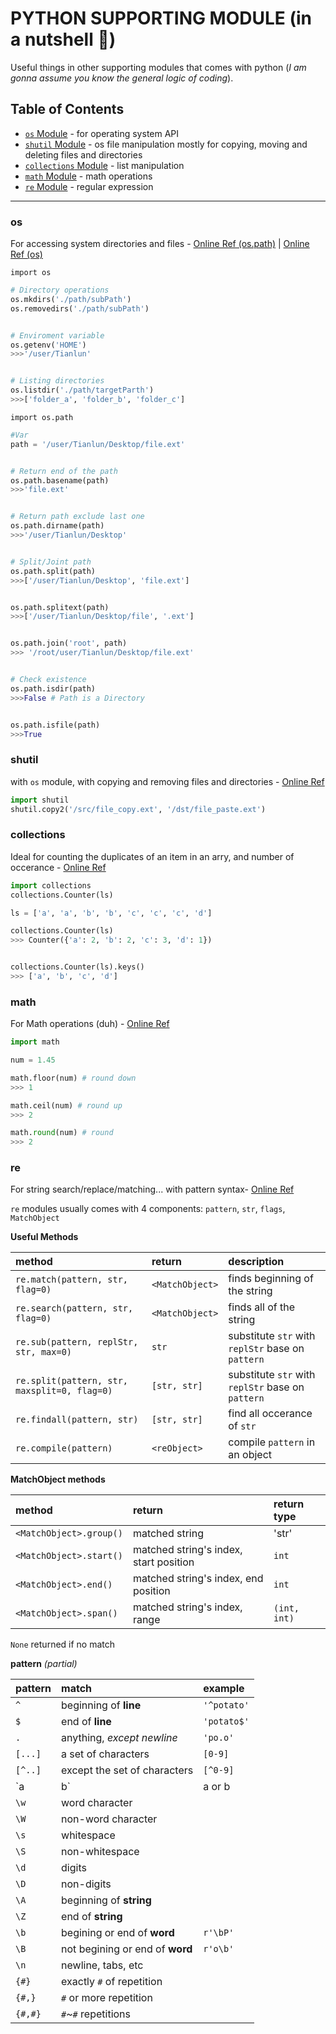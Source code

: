 # PYTHON SUPPORTING MODULE (in a nutshell :chestnut:)
Useful things in other supporting modules that comes with python (*I am gonna assume you know the general logic of coding*).

## Table of Contents
- [`os` Module](#os) - for operating system API
- [`shutil` Module](#shutil) - os file manipulation mostly for copying, moving and deleting files and directories
- [`collections` Module](#collections) - list manipulation
- [`math` Module](#math) - math operations
- [`re` Module](#re) - regular expression

---

### os
For accessing system directories and files - [Online Ref (os.path)](https://docs.python.org/2/library/os.path.html) | [Online Ref (os)](https://docs.python.org/2/library/os.html)

`import os`

```python
# Directory operations
os.mkdirs('./path/subPath')
os.removedirs('./path/subPath')


# Enviroment variable
os.getenv('HOME')
>>>'/user/Tianlun'


# Listing directories
os.listdir('./path/targetParth')
>>>['folder_a', 'folder_b', 'folder_c']

```

`import os.path`

```python
#Var
path = '/user/Tianlun/Desktop/file.ext'


# Return end of the path
os.path.basename(path)
>>>'file.ext'


# Return path exclude last one
os.path.dirname(path)
>>>'/user/Tianlun/Desktop'


# Split/Joint path
os.path.split(path)
>>>['/user/Tianlun/Desktop', 'file.ext']


os.path.splitext(path)
>>>['/user/Tianlun/Desktop/file', '.ext']


os.path.join('root', path)
>>> '/root/user/Tianlun/Desktop/file.ext'


# Check existence
os.path.isdir(path)
>>>False # Path is a Directory


os.path.isfile(path)
>>>True
```

### shutil
with `os` module, with copying and removing files and directories - [Online Ref](https://docs.python.org/2/library/shutil.html)

```python
import shutil
shutil.copy2('/src/file_copy.ext', '/dst/file_paste.ext')

```

### collections
Ideal for counting the duplicates of an item in an arry, and number of occerance - [Online Ref](https://docs.python.org/2/library/collections.html)

```python
import collections
collections.Counter(ls)
```

```python
ls = ['a', 'a', 'b', 'b', 'c', 'c', 'c', 'd']

collections.Counter(ls)
>>> Counter({'a': 2, 'b': 2, 'c': 3, 'd': 1})


collections.Counter(ls).keys()
>>> ['a', 'b', 'c', 'd']

```

### math
For Math operations (duh) - [Online Ref](https://docs.python.org/2.7/library/math.html)

```python
import math
```

```python
num = 1.45

math.floor(num) # round down
>>> 1

math.ceil(num) # round up
>>> 2

math.round(num) # round
>>> 2
```


### re
For string search/replace/matching... with pattern syntax- [Online Ref](https://docs.python.org/2.7/library/re.html)

`re` modules usually comes with 4 components: `pattern`, `str`, `flags`, `MatchObject`


**Useful Methods**

method|return|description
:---|:---|:---
`re.match(pattern, str, flag=0)`				| `<MatchObject>` 	| finds beginning of the string
`re.search(pattern, str, flag=0)` 				| `<MatchObject>` 	| finds all of the string
`re.sub(pattern, replStr, str, max=0)` 			| `str`				| substitute `str` with `replStr` base on `pattern`
`re.split(pattern, str, maxsplit=0, flag=0)` 	| `[str, str]` 		| substitute `str` with `replStr` base on `pattern`
`re.findall(pattern, str)` 	| `[str, str]` 		| find all occerance of `str`
`re.compile(pattern)` | `<reObject>` | compile `pattern` in an object


**MatchObject methods**

method|return|return type
:---|:---|:---
`<MatchObject>.group()`| matched string | 'str'
`<MatchObject>.start()`| matched string's index, start position | `int`
`<MatchObject>.end()`  | matched string's index, end position | `int`
`<MatchObject>.span()` | matched string's index, range | `(int, int)`

`None` returned if no match

**pattern** *(partial)*

pattern|match|example
:---|:---|:---
`^`		| beginning of **line** 			| `'^potato'`
`$`		| end of **line** 					| `'potato$'`
`.`		| anything, *except newline* 		| `'po.o'`
`[...]`	| a set of characters 				| `[0-9]`
`[^..]`	| except the set of characters		| `[^0-9]`
`a|b`	| a or b 							| `po| p`
`\w`	| word character					|
`\W`	| non-word character				|
`\s`	| whitespace						|
`\S`	| non-whitespace					|
`\d`	| digits							|
`\D`	| non-digits						|
`\A`	| beginning of **string**			|
`\Z`	| end of **string**					|
`\b`	| begining or end of **word**		| `r'\bP'`
`\B`	| not begining or end of **word**	| `r'o\b'`
`\n`	| newline, tabs, etc				|
`{#}`	| exactly `#` of repetition			|
`{#,}`	| `#` or more repetition			|
`{#,#}`	| `#`~`#` repetitions				|
